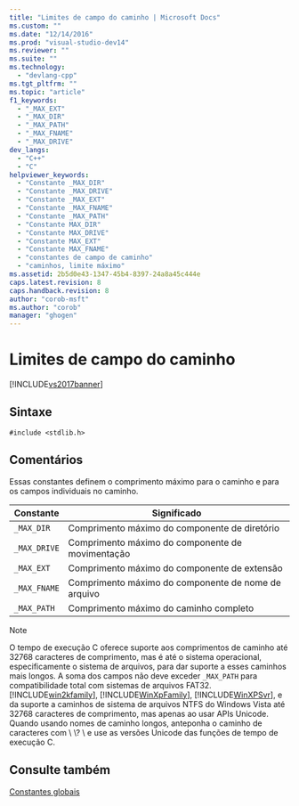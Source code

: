 ```yaml
---
title: "Limites de campo do caminho | Microsoft Docs"
ms.custom: ""
ms.date: "12/14/2016"
ms.prod: "visual-studio-dev14"
ms.reviewer: ""
ms.suite: ""
ms.technology: 
  - "devlang-cpp"
ms.tgt_pltfrm: ""
ms.topic: "article"
f1_keywords: 
  - "_MAX_EXT"
  - "_MAX_DIR"
  - "_MAX_PATH"
  - "_MAX_FNAME"
  - "_MAX_DRIVE"
dev_langs: 
  - "C++"
  - "C"
helpviewer_keywords: 
  - "Constante _MAX_DIR"
  - "Constante _MAX_DRIVE"
  - "Constante _MAX_EXT"
  - "Constante _MAX_FNAME"
  - "Constante _MAX_PATH"
  - "Constante MAX_DIR"
  - "Constante MAX_DRIVE"
  - "Constante MAX_EXT"
  - "Constante MAX_FNAME"
  - "constantes de campo de caminho"
  - "caminhos, limite máximo"
ms.assetid: 2b5d0e43-1347-45b4-8397-24a8a45c444e
caps.latest.revision: 8
caps.handback.revision: 8
author: "corob-msft"
ms.author: "corob"
manager: "ghogen"
---
```

# Limites de campo do caminho
[!INCLUDE[vs2017banner](../assembler/inline/includes/vs2017banner.md)]

## Sintaxe  
  
```  
#include <stdlib.h>  
```  
  
## Comentários  
 Essas constantes definem o comprimento máximo para o caminho e para os campos individuais no caminho.  
  
|Constante|Significado|  
|---------------|-----------------|  
|`_MAX_DIR`|Comprimento máximo do componente de diretório|  
|`_MAX_DRIVE`|Comprimento máximo do componente de movimentação|  
|`_MAX_EXT`|Comprimento máximo do componente de extensão|  
|`_MAX_FNAME`|Comprimento máximo do componente de nome de arquivo|  
|`_MAX_PATH`|Comprimento máximo do caminho completo|  
  
> [!NOTE]
>  O tempo de execução C oferece suporte aos comprimentos de caminho até 32768 caracteres de comprimento, mas é até o sistema operacional, especificamente o sistema de arquivos, para dar suporte a esses caminhos mais longos.  A soma dos campos não deve exceder `_MAX_PATH` para compatibilidade total com sistemas de arquivos FAT32.  [!INCLUDE[win2kfamily](../c-runtime-library/includes/win2kfamily_md.md)], [!INCLUDE[WinXpFamily](../Token/winxpfamily_md.md)], [!INCLUDE[WinXPSvr](../build/includes/winxpsvr_md.md)], e da suporte a caminhos de sistema de arquivos NTFS do Windows Vista até 32768 caracteres de comprimento, mas apenas ao usar APIs Unicode.  Quando usando nomes de caminho longos, anteponha o caminho de caracteres com \\ \\? \\ e use as versões Unicode das funções de tempo de execução C.  
  
## Consulte também  
 [Constantes globais](../c-runtime-library/global-constants.md)